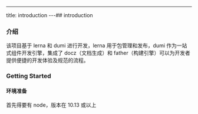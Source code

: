 ---

title: introduction
---## introduction

### 介绍

该项目基于 lerna 和 dumi 进行开发，lerna 用于包管理和发布，dumi 作为一站式组件开发引擎，集成了 docz（文档生成）和 father（构建引擎）可以为开发者提供便捷的开发体验及规范的流程。

### Getting Started

#### 环境准备

首先得要有 node，版本在 10.13 或以上
